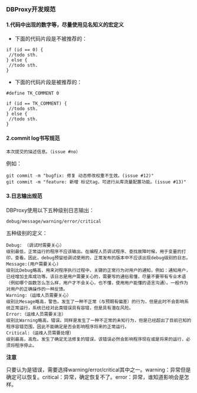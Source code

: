 ### DBProxy开发规范    

#### 1.代码中出现的数字等，尽量使用见名知义的宏定义   

- 下面的代码片段是不被推荐的： 
  
```
if (id == 0) {
 //todo sth.
} else {
 //todo sth.
}
```    

- 下面的代码片段是被推荐的：  
 
```
#define TK_COMMENT 0

if (id == TK_COMMENT) {
 //todo sth.
} else {
 //todo sth.
}
```   

#### 2.commit log书写规范

```
本次提交的描述信息。（issue #no）
```

例如：

```
git commit -m "bugfix: 修复 动态修改权重不生效。(issue #12)"
git commit -m "feature: 新增 标记tag，可进行从库流量配置功能。(issue #13)"
```

#### 3.日志输出规范
DBProxy使用以下五种级别日志输出：

```
debug/message/warning/error/critical
```    

五种级别的定义：

```
Debug: （调试时需要关心）
级别最低，正常运行的程序不应该输出。在编程人员调试程序、查找故障时候，用于变量的打印，查看。因此，debug预留给调试使用的，正常发布的版本中不应该出现debug级别的日志。
Message:(用户需要关心)
级别比Debug略高，用来对程序执行过程中，关键的正常行为对用户的通知，例如：通知用户，已经增加主库成功等。该日志是用户需要关心的，需要写的通俗易懂，尽量不要带有专业术语（例如哪个函数怎么怎么样，用户才不会关心，也不懂，使用用户能懂的语言沟通）。一般作为对用户的正确操作的一种反馈。
Warning:（运维人员需要关心）
级别比Mesage略高，警告。发生了一种不正常（与预期有偏差）的行为，但是此时不会影响系统正常运行，系统已经对此类错误具有容错，但是具有潜在风险。
Error:（运维人员需要关注）
级别比Warning略高，错误。同样是发生了一种不正常的未知行为，但是已经超出了目前已知的程序容错范围，因此不能确定是否会影响程序将来的正常运行。
Critical:（运维人员需要处理）
级别最高，高危。发生了确定无法修复的错误，该错误必然会影响程序现在或是将来的运行，必须将程序停止。
```

**注意**

只要认为是错误，需要选择warning/error/critical其中之一。warning：异常但是确定可以恢复。critical：异常，确定恢复不了。error：异常，谁知道影响会是怎样。


